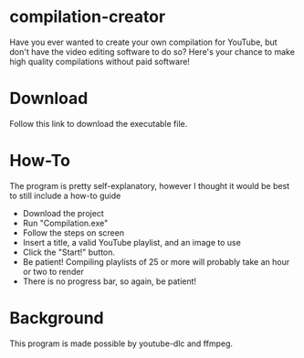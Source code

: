 # compilation-creator

Have you ever wanted to create your own compilation for YouTube, but don't have the video editing software to do so?
Here's your chance to make high quality compilations without paid software!

# Download
Follow this link to download the executable file.

# How-To
The program is pretty self-explanatory, however I thought it would be best to still include a how-to guide
- Download the project
- Run "Compilation.exe"
- Follow the steps on screen
- Insert a title, a valid YouTube playlist, and an image to use
- Click the "Start!" button.
- Be patient! Compiling playlists of 25 or more will probably take an hour or two to render
- There is no progress bar, so again, be patient!

# Background
This program is made possible by youtube-dlc and ffmpeg.
